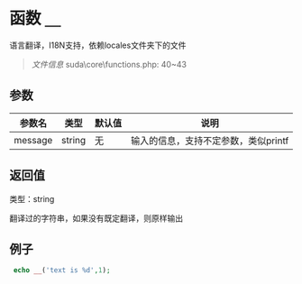 # 函数 `__`

语言翻译，I18N支持，依赖locales文件夹下的文件

> *文件信息* suda\core\functions.php: 40~43



## 参数


| 参数名 | 类型 | 默认值 | 说明 |
|--------|-----|-------|-------|
| message |  string | 无 |  输入的信息，支持不定参数，类似printf |



## 返回值

类型：string

 翻译过的字符串，如果没有既定翻译，则原样输出



## 例子


```php
 echo __('text is %d',1);
```